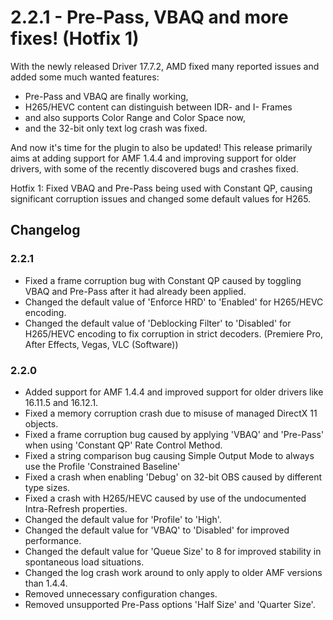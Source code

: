 # 2.2.1 - Pre-Pass, VBAQ and more fixes! (Hotfix 1)
With the newly released Driver 17.7.2, AMD fixed many reported issues and added some much wanted features:

- Pre-Pass and VBAQ are finally working,
- H265/HEVC content can distinguish between IDR- and I- Frames
- and also supports Color Range and Color Space now,
- and the 32-bit only text log crash was fixed.

And now it's time for the plugin to also be updated! This release primarily aims at adding support for AMF 1.4.4 and improving support for older drivers, with some of the recently discovered bugs and crashes fixed.

Hotfix 1: Fixed VBAQ and Pre-Pass being used with Constant QP, causing significant corruption issues and changed some default values for H265.

## Changelog
### 2.2.1
* Fixed a frame corruption bug with Constant QP caused by toggling VBAQ and Pre-Pass after it had already been applied.
* Changed the default value of 'Enforce HRD' to 'Enabled' for H265/HEVC encoding.
* Changed the default value of 'Deblocking Filter' to 'Disabled' for H265/HEVC encoding to fix corruption in strict decoders. (Premiere Pro, After Effects, Vegas, VLC (Software))

### 2.2.0
* Added support for AMF 1.4.4 and improved support for older drivers like 16.11.5 and 16.12.1.
* Fixed a memory corruption crash due to misuse of managed DirectX 11 objects.
* Fixed a frame corruption bug caused by applying 'VBAQ' and 'Pre-Pass' when using 'Constant QP' Rate Control Method.
* Fixed a string comparison bug causing Simple Output Mode to always use the Profile 'Constrained Baseline'
* Fixed a crash when enabling 'Debug' on 32-bit OBS caused by different type sizes.
* Fixed a crash with H265/HEVC caused by use of the undocumented Intra-Refresh properties.
* Changed the default value for 'Profile' to 'High'.
* Changed the default value for 'VBAQ' to 'Disabled' for improved performance.
* Changed the default value for 'Queue Size' to 8 for improved stability in spontaneous load situations.
* Changed the log crash work around to only apply to older AMF versions than 1.4.4.
* Removed unnecessary configuration changes.
* Removed unsupported Pre-Pass options 'Half Size' and 'Quarter Size'.